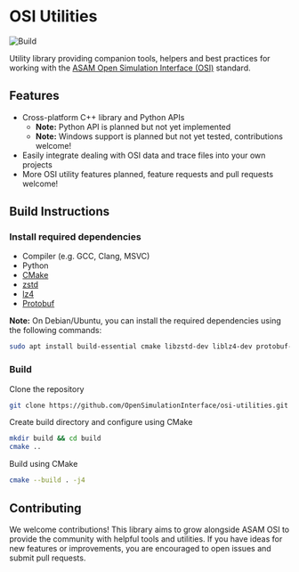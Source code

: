 # OSI Utilities

![Build](https://github.com/OpenSimulationInterface/osi-utilities/actions/workflows/ubuntu.yml/badge.svg)

Utility library providing companion tools, helpers and best practices for working with the [ASAM Open Simulation Interface (OSI)](https://github.com/OpenSimulationInterface/open-simulation-interface/c) standard.

## Features
- Cross-platform C++ library and Python APIs
  - **Note:** Python API is planned but not yet implemented
  - **Note:** Windows support is planned but not yet tested, contributions welcome!
- Easily integrate dealing with OSI data and trace files into your own projects
- More OSI utility features planned, feature requests and pull requests welcome!

## Build Instructions

### Install required dependencies
- Compiler (e.g. GCC, Clang, MSVC)
- Python
- [CMake](https://cmake.org/download/)
- [zstd](https://github.com/facebook/zstd)
- [lz4](https://github.com/lz4/lz4)
- [Protobuf](https://github.com/protocolbuffers/protobuf)

**Note:** On Debian/Ubuntu, you can install the required dependencies using the following commands:

```bash
sudo apt install build-essential cmake libzstd-dev liblz4-dev protobuf-compiler
```

### Build 

Clone the repository

```bash
git clone https://github.com/OpenSimulationInterface/osi-utilities.git
```

Create build directory and configure using CMake

```bash
mkdir build && cd build
cmake ..
```

Build using CMake

```bash
cmake --build . -j4
```

## Contributing

We welcome contributions!
This library aims to grow alongside ASAM OSI to provide the community with helpful tools and utilities.
If you have ideas for new features or improvements, you are encouraged to open issues and submit pull requests.

